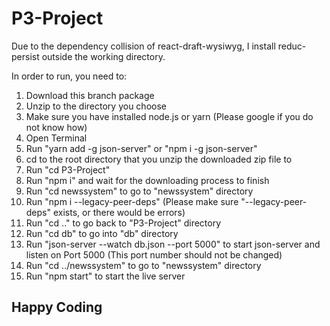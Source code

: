 # P3-Project

Due to the dependency collision of react-draft-wysiwyg, I install reduc-persist outside the working directory.

In order to run, you need to:

1. Download this branch package
2. Unzip to the directory you choose
3. Make sure you have installed node.js or yarn (Please google if you do not know how)
4. Open Terminal
5. Run "yarn add -g json-server" or "npm i -g json-server"
6. cd to the root directory that you unzip the downloaded zip file to
7. Run "cd P3-Project"
8. Run "npm i" and wait for the downloading process to finish
9. Run "cd newssystem" to go to "newssystem" directory
10. Run "npm i --legacy-peer-deps" (Please make sure "--legacy-peer-deps" exists, or there would be errors)
11. Run "cd .." to go back to "P3-Project" directory
12. Run "cd db" to go into "db" directory
13. Run "json-server --watch db.json --port 5000" to start json-server and listen on Port 5000 (This port number should not be changed)
14. Run "cd ../newssystem" to go to "newssystem" directory
15. Run "npm start" to start the live server

## Happy Coding ##
